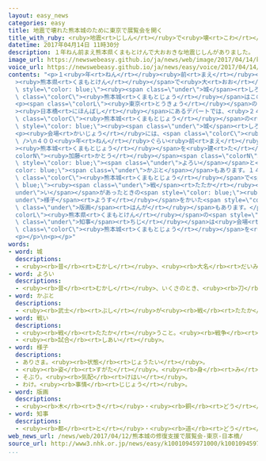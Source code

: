 ```yaml
---
layout: easy_news
categories: easy
title: 地震で壊れた熊本城のために東京で展覧会を開く
title_with_ruby: <ruby>地震<rt>じしん</rt></ruby>で<ruby>壊<rt>こわ</rt></ruby>れた<ruby>熊本城<rt>くまもとじょう</rt></ruby>のために<ruby>東京<rt>とうきょう</rt></ruby>で<ruby>展覧会<rt>てんらんかい</rt></ruby>を<ruby>開<rt>ひら</rt></ruby>く
datetime: 2017年04月14日 11時30分
description: １年ねん前まえ熊本県くまもとけんで大おおきな地震じしんがありました。
image_url: https://newswebeasy.github.io/ja/news/web/image/2017/04/14/k10010945971000.jpg
voice_url: https://newswebeasy.github.io/ja/news/easy/voice/2017/04/14/k10010945971000.mp3
contents: "<p>１<ruby>年<rt>ねん</rt></ruby><ruby>前<rt>まえ</rt></ruby><span class=\"colorL\"\
  ><ruby>熊本県<rt>くまもとけん</rt></ruby></span>で<ruby>大<rt>おお</rt></ruby>きな<ruby>地震<rt>じしん</rt></ruby>がありました。<ruby>有名<rt>ゆうめい</rt></ruby>な<span\
  \ style=\"color: blue;\"><ruby><span class=\"under\">城</span><rt>しろ</rt></ruby></span>の<span\
  \ class=\"colorC\"><ruby>熊本城<rt>くまもとじょう</rt></ruby></span>はこの<ruby>地震<rt>じしん</rt></ruby>で<ruby>壊<rt>こわ</rt></ruby>れて、<ruby>今<rt>いま</rt></ruby>も<ruby>直<rt>なお</rt></ruby>しています。</p>\n\
  <p><span class=\"colorL\"><ruby>東京<rt>とうきょう</rt></ruby></span>の<span class=\"colorL\"\
  ><ruby>日本橋<rt>にほんばし</rt></ruby></span>にあるデパートでは、<ruby>２４日<rt>にじゅうよっか</rt></ruby>まで<span\
  \ class=\"colorC\"><ruby>熊本城<rt>くまもとじょう</rt></ruby></span>の<ruby>展覧会<rt>てんらんかい</rt></ruby>を<ruby>開<rt>ひら</rt></ruby>いています。<ruby>展覧会<rt>てんらんかい</rt></ruby>を<ruby>見<rt>み</rt></ruby>る<ruby>人<rt>ひと</rt></ruby>が<ruby>払<rt>はら</rt></ruby>ったお<ruby>金<rt>かね</rt></ruby>は、<ruby>全部<rt>ぜんぶ</rt></ruby><span\
  \ style=\"color: blue;\"><ruby><span class=\"under\">城</span><rt>しろ</rt></ruby></span>を<ruby>直<rt>なお</rt></ruby>すために<ruby>使<rt>つか</rt></ruby>います。</p>\n\
  <p><ruby>会場<rt>かいじょう</rt></ruby>には、<span class=\"colorC\"><ruby>熊本城<rt>くまもとじょう</rt></ruby></span>に<ruby>関係<rt>かんけい</rt></ruby>があるいろいろな<ruby>物<rt>もの</rt></ruby>が７０ぐらい<ruby>並<rt>なら</rt></ruby>んでいます。<br\
  \ />\n４００<ruby>年<rt>ねん</rt></ruby>ぐらい<ruby>前<rt>まえ</rt></ruby>に<span class=\"colorC\"\
  ><ruby>熊本城<rt>くまもとじょう</rt></ruby></span>を<ruby>建<rt>た</rt></ruby>てた<span class=\"\
  colorN\"><ruby>加藤<rt>かとう</rt></ruby></span><span class=\"colorN\"><ruby>清正<rt>きよまさ</rt></ruby></span>が<ruby>使<rt>つか</rt></ruby>っていた<ruby>立派<rt>りっぱ</rt></ruby>な<span\
  \ style=\"color: blue;\"><span class=\"under\">よろい</span></span>と<span style=\"\
  color: blue;\"><span class=\"under\">かぶと</span></span>もあります。１４０<ruby>年<rt>ねん</rt></ruby><ruby>前<rt>まえ</rt></ruby>に<span\
  \ class=\"colorC\"><ruby>熊本城<rt>くまもとじょう</rt></ruby></span>で<span style=\"color:\
  \ blue;\"><ruby><span class=\"under\">戦</span><rt>たたか</rt></ruby><span class=\"\
  under\">い</span></span>があったときの<span style=\"color: blue;\"><ruby><span class=\"\
  under\">様子</span><rt>ようす</rt></ruby></span>をかいた<span style=\"color: blue;\"><ruby><span\
  \ class=\"under\">版画</span><rt>はんが</rt></ruby></span>もあります。</p>\n<p><span class=\"\
  colorL\"><ruby>熊本県<rt>くまもとけん</rt></ruby></span>の<span style=\"color: blue;\"><ruby><span\
  \ class=\"under\">知事</span><rt>ちじ</rt></ruby></span>は<ruby>会場<rt>かいじょう</rt></ruby>で「<ruby>皆<rt>みな</rt></ruby>さん、ありがとうございます。<ruby>頑張<rt>がんば</rt></ruby>って<span\
  \ class=\"colorC\"><ruby>熊本城<rt>くまもとじょう</rt></ruby></span>を<ruby>早<rt>はや</rt></ruby>く<ruby>直<rt>なお</rt></ruby>したいと<ruby>思<rt>おも</rt></ruby>います」と<ruby>言<rt>い</rt></ruby>いました。</p>\n\
  <p></p>\n<p></p>"
words:
- word: 城
  descriptions:
  - <ruby><rb>昔</rb><rt>むかし</rt></ruby>、<ruby><rb>大名</rb><rt>だいみょう</rt></ruby>などが、<ruby><rb>敵</rb><rt>てき</rt></ruby>を<ruby><rb>防</rb><rt>ふせ</rt></ruby>ぐために<ruby><rb>造</rb><rt>つく</rt></ruby>った<ruby><rb>大</rb><rt>おお</rt></ruby>がかりな<ruby><rb>建物</rb><rt>たてもの</rt></ruby>。
- word: よろい
  descriptions:
  - <ruby><rb>昔</rb><rt>むかし</rt></ruby>、いくさのとき、<ruby><rb>刀</rb><rt>かたな</rt></ruby>や<ruby><rb>矢</rb><rt>や</rt></ruby>から<ruby><rb>身</rb><rt>み</rt></ruby>を<ruby><rb>守</rb><rt>まも</rt></ruby>るために<ruby><rb>着</rb><rt>き</rt></ruby>たもの。
- word: かぶと
  descriptions:
  - <ruby><rb>武士</rb><rt>ぶし</rt></ruby>が<ruby><rb>戦</rb><rt>たたか</rt></ruby>いのときに<ruby><rb>頭</rb><rt>あたま</rt></ruby>を<ruby><rb>守</rb><rt>まも</rt></ruby>るためにかぶったもの。
- word: 戦い
  descriptions:
  - <ruby><rb>戦</rb><rt>たたか</rt></ruby>うこと。<ruby><rb>戦争</rb><rt>せんそう</rt></ruby>。<ruby><rb>争</rb><rt>あらそ</rt></ruby>い。
  - <ruby><rb>試合</rb><rt>しあい</rt></ruby>。
- word: 様子
  descriptions:
  - ありさま。<ruby><rb>状態</rb><rt>じょうたい</rt></ruby>。
  - <ruby><rb>姿</rb><rt>すがた</rt></ruby>。<ruby><rb>身</rb><rt>み</rt></ruby>なり。
  - そぶり。<ruby><rb>気配</rb><rt>けはい</rt></ruby>。
  - わけ。<ruby><rb>事情</rb><rt>じじょう</rt></ruby>。
- word: 版画
  descriptions:
  - <ruby><rb>木</rb><rt>き</rt></ruby>・<ruby><rb>銅</rb><rt>どう</rt></ruby>・<ruby><rb>石</rb><rt>いし</rt></ruby>などの<ruby><rb>板</rb><rt>いた</rt></ruby>に<ruby><rb>絵</rb><rt>え</rt></ruby>をほり、インクや<ruby><rb>絵</rb><rt>え</rt></ruby>の<ruby><rb>具</rb><rt>ぐ</rt></ruby>などをつけて、それを<ruby><rb>紙</rb><rt>かみ</rt></ruby>にうつした<ruby><rb>絵</rb><rt>え</rt></ruby>。
- word: 知事
  descriptions:
  - <ruby><rb>都</rb><rt>と</rt></ruby>・<ruby><rb>道</rb><rt>どう</rt></ruby>・<ruby><rb>府</rb><rt>ふ</rt></ruby>・<ruby><rb>県</rb><rt>けん</rt></ruby>などの<ruby><rb>政治</rb><rt>せいじ</rt></ruby>をとる、いちばん<ruby><rb>上</rb><rt>うえ</rt></ruby>の<ruby><rb>役目</rb><rt>やくめ</rt></ruby>。また、その<ruby><rb>人</rb><rt>ひと</rt></ruby>。
web_news_url: /news/web/2017/04/12/熊本城の修復支援で展覧会-東京-日本橋/
source_url: http://www3.nhk.or.jp/news/easy/k10010945971000/k10010945971000.html
...
```

